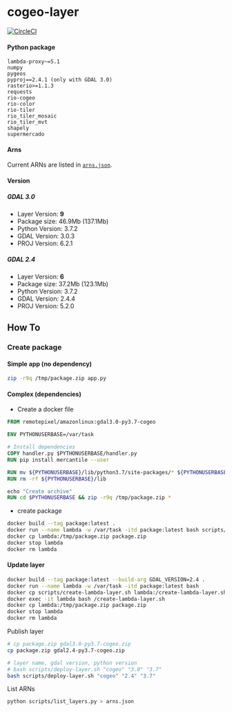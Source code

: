 # cogeo-layer

[![CircleCI](https://circleci.com/gh/RemotePixel/cogeo-layer.svg?style=svg)](https://circleci.com/gh/RemotePixel/cogeo-layer)

#### Python package

```
lambda-proxy~=5.1
numpy
pygeos
pyproj==2.4.1 (only with GDAL 3.0)
rasterio>=1.1.3
requests
rio-cogeo
rio-color
rio-tiler
rio_tiler_mosaic
rio_tiler_mvt
shapely
supermercado
```

#### Arns

Current ARNs are listed in [`arns.json`](arns.json).

#### Version

##### GDAL 3.0
- Layer Version: **9**
- Package size: 46.9Mb (137.1Mb)
- Python Version: 3.7.2
- GDAL Version: 3.0.3
- PROJ Version: 6.2.1

##### GDAL 2.4
- Layer Version: **6**
- Package size: 37.2Mb (123.1Mb)
- Python Version: 3.7.2
- GDAL Version: 2.4.4
- PROJ Version: 5.2.0

## How To

### Create package

#### Simple app (no dependency)

```bash
zip -r9q /tmp/package.zip app.py
```

#### Complex (dependencies)

- Create a docker file
```dockerfile
FROM remotepixel/amazonlinux:gdal3.0-py3.7-cogeo

ENV PYTHONUSERBASE=/var/task

# Install dependencies
COPY handler.py $PYTHONUSERBASE/handler.py
RUN pip install mercantile --user

RUN mv ${PYTHONUSERBASE}/lib/python3.7/site-packages/* ${PYTHONUSERBASE}/
RUN rm -rf ${PYTHONUSERBASE}/lib

echo "Create archive"
RUN cd $PYTHONUSERBASE && zip -r9q /tmp/package.zip *
```

- create package

```bash
docker build --tag package:latest .
docker run --name lambda -w /var/task -itd package:latest bash scripts/create-lambda-layer.sh
docker cp lambda:/tmp/package.zip package.zip
docker stop lambda
docker rm lambda
```

#### Update layer

```bash
docker build --tag package:latest --build-arg GDAL_VERSION=2.4 .
docker run --name lambda -w /var/task -itd package:latest bash
docker cp scripts/create-lambda-layer.sh lambda:/create-lambda-layer.sh
docker exec -it lambda bash /create-lambda-layer.sh
docker cp lambda:/tmp/package.zip package.zip
docker stop lambda
docker rm lambda
```

Publish layer

```bash
# cp package.zip gdal3.0-py3.7-cogeo.zip
cp package.zip gdal2.4-py3.7-cogeo.zip

# layer name, gdal version, python version
# bash scripts/deploy-layer.sh "cogeo" "3.0" "3.7"
bash scripts/deploy-layer.sh "cogeo" "2.4" "3.7"
```

List ARNs

```bash
python scripts/list_layers.py > arns.json
```
